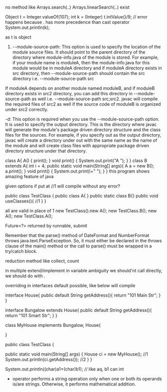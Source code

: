 
no method like
Arrays.search(..)
Arrays.linearSearch(..) exist





  Object t = Integer.valueOf(107);
   int k = (Integer) t.intValue()/9; // error happens  because . has more precedence than cast operator
   System.out.println(k);

   as t is object 




1. --module-source-path: This option is used to specify the location of the module source files. It should point to the parent directory of the directory where module-info.java of the module is stored. For example, if your module name is moduleA, then the module-info.java for this module would be in moduleA directory and if moduleA directory exists in src directory, then --module-source-path should contain the src directory i.e. --module-source-path src


If moduleA depends on another module named moduleB, and if moduleB directory exists in src2 directory, you can add this directory in --module-source-path as well i.e. --module-source-path src;src2. javac will compile the required files of src2 as well if the source code of moduleB is organized under src2 correctly.


 -d: This option is required when you use the --module-source-path option. It is used to specify the output directory. This is the directory where javac will generate the module's package driven directory structure and the class files for the sources. For example, if you specify out as the output directory, javac will create a directory under out with the same name as the name of the module and will create class files with appropriate package driven directory structure under that directory.



class A{
   A() {  print();   }
   void print() { System.out.print("A "); }
}
class B extends A{
   int i =   4;
   public static void main(String[] args){
      A a = new B();
      a.print();
   }
   void print() { System.out.print(i+" "); }
}
this program shows amazing feature of java



given options if put at //1 will compile without any error?


public class TestClass
{
   public class A{   }
   public static class B{}
   public void useClasses(){
      //1
   }
  }

all are valid in place of 1
new TestClass().new A();
new TestClass.B();
new A();
new TestClass.A();



Future<?> returned by runnable, submit



Remember that the parse() method of DateFormat and NumberFormat throws java.text.ParseException. So, it must either be declared in the throws clause of the main() method or the call to parse() must be wrapped in a try/catch block.




reduction method like collect, count




in multiple extend/implement in variable ambiguity we should'nt call directly, we should do with <className>.<variable>



overriding in interfaces
   default possible, like below will compile

interface House{
  public default String getAddress(){
     return "101 Main Str";
  }
}

interface Bungalow extends House{
  public default String getAddress(){
     return "101 Smart Str";
  }
}

class MyHouse implements Bungalow, House{

}

public class TestClass {

  public static void main(String[] args) {
    House ci = new MyHouse();  //1
    System.out.println(ci.getAddress()); //2
  }
}


System.out.println((char)a1+(char)b1); // like aq, b1 can int
+ operator performs a string operation only when one or both its operands is/are strings. Otherwise, it performs mathematical addition.